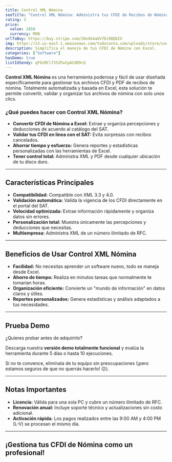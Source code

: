 ```yaml
---
title: Control XML Nómina
seoTitle: "Control XML Nómina: Administra tus CFDI de Recibos de Nómina"
rating: 3
price:
  value: 1850
  currency: MXN
urlToBuy: https://buy.stripe.com/28o4h4aGV7Di9QQbIV
img: https://s3.us-east-1.amazonaws.com/todoconta.com/uploads/store/control-xml-nom.png
description: Simplifica el manejo de tus CFDI de Nómina con Excel.
categories: ["Software"]
hasDemo: true
listIdSendy: qFOzRClf35ZFwtpAIdD9cQ
---
```

**Control XML Nómina** es una herramienta poderosa y fácil de usar diseñada específicamente para gestionar tus archivos CFDI y PDF de recibos de nómina. Totalmente automatizada y basada en Excel, esta solución te permite convertir, validar y organizar tus archivos de nómina con solo unos clics.

### ¿Qué puedes hacer con Control XML Nómina?

- **Convertir CFDI de Nómina a Excel:** Extrae y organiza percepciones y deducciones de acuerdo al catálogo del SAT.  
- **Validar tus CFDI en línea con el SAT:** Evita sorpresas con recibos cancelados.  
- **Ahorrar tiempo y esfuerzo:** Genera reportes y estadísticas personalizadas con las herramientas de Excel.  
- **Tener control total:** Administra XML y PDF desde cualquier ubicación de tu disco duro.

---

## Características Principales

- **Compatibilidad:** Compatible con XML 3.3 y 4.0.  
- **Validación automática:** Valida la vigencia de los CFDI directamente en el portal del SAT.  
- **Velocidad optimizada:** Extrae información rápidamente y organiza datos sin errores.  
- **Personalización total:** Muestra únicamente las percepciones y deducciones que necesitas.  
- **Multiempresa:** Administra XML de un número ilimitado de RFC.  

---

## Beneficios de Usar Control XML Nómina

- **Facilidad:** No necesitas aprender un software nuevo, todo se maneja desde Excel.  
- **Ahorro de tiempo:** Realiza en minutos tareas que normalmente te tomarían horas.  
- **Organización eficiente:** Convierte un "mundo de información" en datos claros y útiles.  
- **Reportes personalizados:** Genera estadísticas y análisis adaptados a tus necesidades.  

---

## Prueba Demo

¿Quieres probar antes de adquirirlo?

Descarga nuestra **versión demo totalmente funcional** y evalúa la herramienta durante 5 días o hasta 10 ejecuciones.

Si no te convence, elimínala de tu equipo sin preocupaciones (¡pero estamos seguros de que no querrás hacerlo! 😉).

---

## Notas Importantes

- **Licencia:** Válida para una sola PC y cubre un número ilimitado de RFC.  
- **Renovación anual:** Incluye soporte técnico y actualizaciones sin costo adicional.  
- **Activación rápida:** Los pagos realizados entre las 9:00 AM y 4:00 PM (L-V) se procesan el mismo día.

---

## ¡Gestiona tus CFDI de Nómina como un profesional!